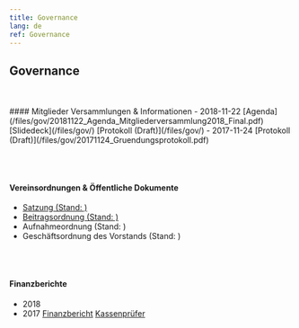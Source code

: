 ```yaml
---
title: Governance
lang: de
ref: Governance
---
```


## Governance
<br>
<br>
#### Mitglieder Versammlungen & Informationen
- 2018-11-22  [Agenda](/files/gov/20181122_Agenda_Mitgliederversammlung2018_Final.pdf) [Slidedeck](/files/gov/) [Protokoll (Draft)](/files/gov/)
- 2017-11-24  [Protokoll (Draft)](/files/gov/20171124_Gruendungsprotokoll.pdf)

<br><br>
#### Vereinsordnungen & Öffentliche Dokumente
- [Satzung (Stand: ) ](/files/verein/20171124-DENOG_Satzung.pdf)
- [Beitragsordnung (Stand: ) ](/files/verein/20171124-DENOG_Beitragsordnung.pdf)
- Aufnahmeordnung (Stand: )
- Geschäftsordnung des Vorstands (Stand: )


<br><br>
#### Finanzberichte
- 2018
- 2017 [Finanzbericht]() [Kassenprüfer]()

<br><br>
